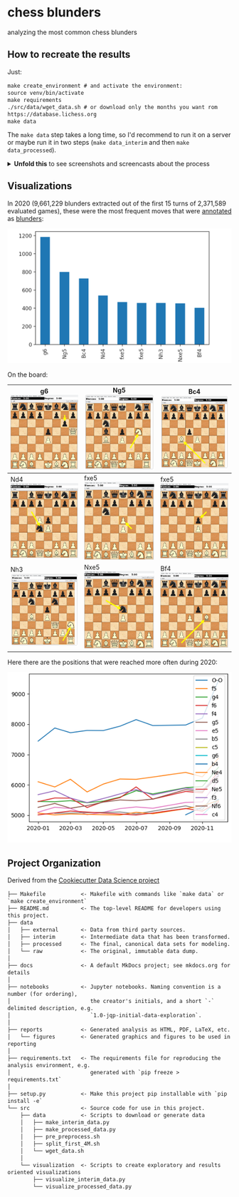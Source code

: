 chess blunders
==============================

analyzing the most common chess blunders

## How to recreate the results

Just:

```
make create_environment # and activate the environment:
source venv/bin/activate
make requirements
./src/data/wget_data.sh # or download only the months you want rom https://database.lichess.org
make data
```

The `make data` step takes a long time, so I'd recommend to run it on a server or maybe run it in two steps (`make data_interim` and then `make data_processed`).


<details>
<summary><b>Unfold this</b> to see screenshots and screencasts about the process</summary>

## - Download and filter only evaluated games

[![asciicast](https://asciinema.org/a/421249.svg)](https://asciinema.org/a/421249)

#### All data (only the first 4M evaluated games for each month in 2020 and 2021 has been processed, but that's enough):

[![](https://files.mastodon.social/media_attachments/files/106/364/592/647/904/077/original/409a5f27f47aa91b.png)](https://mastodon.social/@jartigag/106364603081282594)

## - Preprocess: get blunders (parallelizing 1M per core)

At now, this step requires manual intervention:
```
./src/data/split_first_4M.sh
# manually, fix the end and beginning of each file, so the pgn keeps a correct format
```

[![](https://files.mastodon.social/media_attachments/files/106/325/214/686/169/487/original/c5d7d06fd10299a1.png)](https://mastodon.social/@jartigag/106325214993618150)

#### Resulting interim data

[![asciicast](https://asciinema.org/a/414643.svg)](https://asciinema.org/a/414643)

## - Aggregate and visualize most common blunders

I should integrate this in `src/visualization/`, but until then:
```
cd notebooks
jupyter-notebook
```
and open the notebook, or just:
```
cd notebooks
python 1.0-jartigag-explore_interim_data/1.0-jartigag-explore_interim_data.py
```
but in that case matplotlib commands must be adapted in order to save the figures.

</details>

## Visualizations

In 2020 (9,661,229 blunders extracted out of the first 15 turns of 2,371,589 evaluated games), these were the most frequent moves that were [annotated](https://en.wikipedia.org/wiki/Numeric_Annotation_Glyphs) as [blunders](https://python-chess.readthedocs.io/en/latest/pgn.html?highlight=blunder#chess.pgn.NAG_BLUNDER):

![](reports/figures/blunders_by_total_size_2020.png)

On the board:

| g6 ![](reports/figures/blunders_2020_in_board/1-g6.png) | Ng5 ![](reports/figures/blunders_2020_in_board/2-Ng5.png) | Bc4 ![](reports/figures/blunders_2020_in_board/3-Bc4.png) |
|-------------------------------------------------------|------------------------------------------------------|------------------------------------------------------|
| Nd4 ![](reports/figures/blunders_2020_in_board/4-Nd4.png) | fxe5 ![](reports/figures/blunders_2020_in_board/5-fxe5.png) | fxe5 ![](reports/figures/blunders_2020_in_board/6-fxe5.png) |
| Nh3 ![](reports/figures/blunders_2020_in_board/7-Nh3.png) | Nxe5 ![](reports/figures/blunders_2020_in_board/8-Nxe5.png) | Bf4 ![](reports/figures/blunders_2020_in_board/9-Bf4.png) |

Here there are the positions that were reached more often during 2020:

![](reports/figures/blunders_evolution_2020.png)

Project Organization
------------

Derived from the [Cookiecutter Data Science project](https://github.com/jartigag/cookiecutter-data-science)

```
├── Makefile           <- Makefile with commands like `make data` or `make create_environment`
├── README.md          <- The top-level README for developers using this project.
├── data
│   ├── external       <- Data from third party sources.
│   ├── interim        <- Intermediate data that has been transformed.
│   ├── processed      <- The final, canonical data sets for modeling.
│   └── raw            <- The original, immutable data dump.
│
├── docs               <- A default MkDocs project; see mkdocs.org for details
│
├── notebooks          <- Jupyter notebooks. Naming convention is a number (for ordering),
│                         the creator's initials, and a short `-` delimited description, e.g.
│                         `1.0-jqp-initial-data-exploration`.
│
├── reports            <- Generated analysis as HTML, PDF, LaTeX, etc.
│   └── figures        <- Generated graphics and figures to be used in reporting
│
├── requirements.txt   <- The requirements file for reproducing the analysis environment, e.g.
│                         generated with `pip freeze > requirements.txt`
│
├── setup.py           <- Make this project pip installable with `pip install -e`
└── src                <- Source code for use in this project.
    ├── data           <- Scripts to download or generate data
    │   ├── make_interim_data.py
    │   ├── make_processed_data.py
    │   ├── pre_preprocess.sh
    │   ├── split_first_4M.sh
    │   └── wget_data.sh
    │
    └── visualization  <- Scripts to create exploratory and results oriented visualizations
        ├── visualize_interim_data.py
        └── visualize_processed_data.py

```
